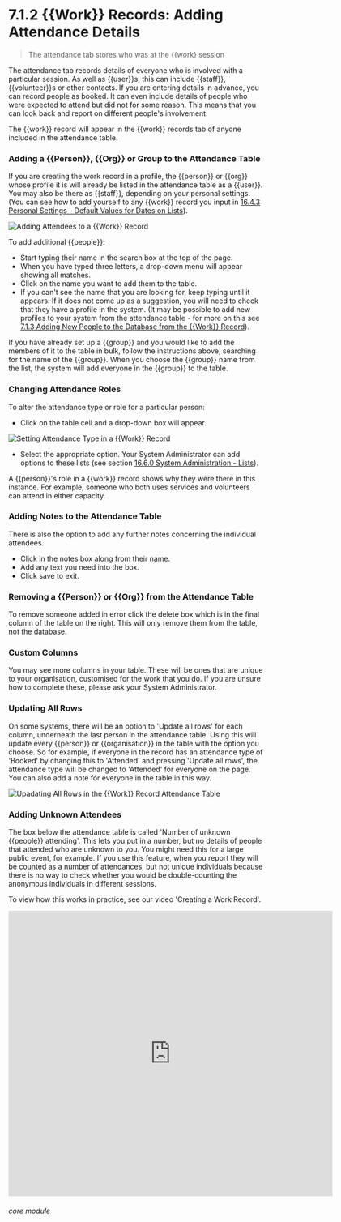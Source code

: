 # 7.1.2 {{Work}} Records: Adding Attendance Details

> The attendance tab stores who was at the {{work} session



The attendance tab records details of everyone who is involved with a particular session. As well as {{user}}s, this can include {{staff}}, {{volunteer}}s or other contacts. If you are entering details in advance, you can record people as booked. It can even include details of people who were expected to attend but did not for some reason. This means that you can look back and report on different people's involvement. 

The {{work}} record will appear in the {{work}} records tab of anyone included in the attendance table.

### Adding a {{Person}}, {{Org}} or Group to the Attendance Table
If you are creating the work record in a profile, the {{person}} or {{org}} whose profile it is will already be listed in the attendance table as a {{user}}. You may also be there as {{staff}}, depending on your personal settings. (You can see how to add yourself to any {{work}} record you input in [16.4.3 Personal Settings - Default Values for Dates on Lists](/help/index/p/16.4.3)).

![Adding Attendees to a {{Work}} Record](7.1.2a.png)

To add additional {{people}}:
- Start typing their name in the search box at the top of the page. 
- When you have typed three letters, a drop-down menu will appear showing all matches. 
- Click on the name you want to add them to the table. 
- If you can't see the name that you are looking for, keep typing until it appears. If it does not come up as a suggestion, you will need to check that they have a profile in the system. (It may be possible to add new profiles to your system from the attendance table - for more on this see [7.1.3 Adding New People to the Database from the {{Work}} Record](/help/index/p/7.1.3)).

If you have already set up a {{group}} and you would like to add the members of it to the table in bulk, follow the instructions above, searching for the name of the {{group}}. When you choose the {{group}} name from the list, the system will add everyone in the {{group}} to the table.

### Changing Attendance Roles
To alter the attendance type or role for a particular person:
- Click on the table cell and a drop-down box will appear.

![Setting Attendance Type in a {{Work}} Record](7.1.2b.png)

- Select the appropriate option. Your System Administrator can add options to these lists (see section [16.6.0  System Administration - Lists](/help/index/p/16.6.0)).

A {{person}}'s role in a {{work}} record shows why they were there in this instance. For example, someone who both uses services and volunteers can attend in either capacity. 

### Adding Notes to the Attendance Table
There is also the option to add any further notes concerning the individual attendees. 
- Click in the notes box along from their name.
- Add any text you need into the box.
- Click save to exit.

### Removing a {{Person}} or {{Org}} from the Attendance Table
To remove someone added in error click the delete box which is in the final column of the table on the right. This will only remove them  from the table, not the database.

### Custom Columns
You may see more columns in your table. These will be ones that are unique to your organisation, customised for the work that you do. If you are unsure how to complete these, please ask your System Administrator.

### Updating All Rows
On some systems, there will be an option to 'Update all rows' for each column, underneath the last person in the attendance table.  Using this will update every {{person}} or {{organisation}} in the table with the option you choose.  So for example, if everyone in the record has an attendance type of 'Booked' by changing this to 'Attended' and pressing 'Update all rows', the attendance type will be changed to 'Attended' for everyone on the page. You can also add a note for everyone in the table in this way. 

![Upadating All Rows in the {{Work}} Record Attendance Table](1204a.png)

### Adding Unknown Attendees
The box below the attendance table is called 'Number of unknown {{people}} attending'. This lets you put in a number, but no details of  people that attended who are unknown to you. You might need this for a large public event, for example. If you use this feature, when you report they will be counted as a number of attendances, but not unique individuals because there is no way to check whether you would be double-counting the anonymous individuals in different sessions. 

To view how this works in practice, see our video 'Creating a Work Record'.

<iframe src="https://player.vimeo.com/video/279240510" width="640" height="564" frameborder="0" allow="autoplay; fullscreen" allowfullscreen></iframe>


###### core module

